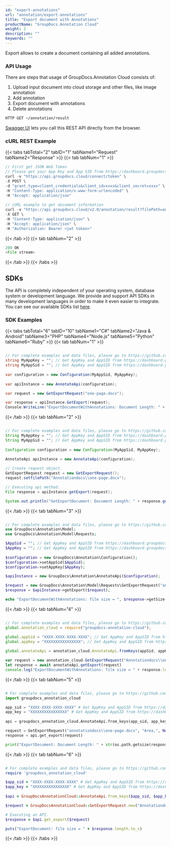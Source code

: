 ```yaml
---
id: "export-annotations"
url: "annotation/export-annotations"
title: "Export document with Annotations"
productName: "GroupDocs.Annotation Cloud"
weight: 2
description: ""
keywords: ""
---
```


Export allows to create a document containing all added annotations.

### API Usage ###

There are steps that usage of GroupDocs.Annotation Cloud consists of:

1. Upload input document into cloud storage and other files, like image annotation
1. Add annotation
1. Export document with annotations
1. Delete annotations

```html
HTTP GET ~/annotation/result
```

[Swagger UI](https://apireference.groupdocs.cloud/annotation/) lets you call this REST API directly from the browser.

### cURL REST Example ###

{{< tabs tabTotal="2" tabID="1" tabName1="Request" tabName2="Response" >}}
{{< tab tabNum="1" >}}

```javascript
// First get JSON Web Token
// Please get your App Key and App SID from https://dashboard.groupdocs.cloud/#/apps. Kindly place App Key in "client_secret" and App SID in "client_id" argument.
curl -v "https://api.groupdocs.cloud/connect/token" \
-X POST \
-d "grant_type=client_credentials&client_id=xxxx&client_secret=xxxx" \
-H "Content-Type: application/x-www-form-urlencoded" \
-H "Accept: application/json"
  
// cURL example to get document information
curl -v "https://api.groupdocs.cloud/v2.0/annotation/result?filePath=annotationdocs%2Fone-page.docx" \
-X GET \
-H "Content-Type: application/json" \
-H "Accept: application/json" \
-H "Authorization: Bearer <jwt token>"
```

{{< /tab >}}
{{< tab tabNum="2" >}}

```javascript
200 OK
<File stream>
```

{{< /tab >}}
{{< /tabs >}}

## SDKs ##

The API is completely independent of your operating system, database system or development language. We provide and support API SDKs in many development languages in order to make it even easier to integrate. You can see our available SDKs list [here](https://github.com/groupdocs-annotation-cloud).

### SDK Examples ###

{{< tabs tabTotal="6" tabID="10" tabName1="C#" tabName2="Java  & Android" tabName3="PHP" tabName4="Node.js" tabName5="Python" tabName6="Ruby" >}} {{< tab tabNum="1" >}}

```csharp

// For complete examples and data files, please go to https://github.com/groupdocs-annotation-cloud/groupdocs-annotation-cloud-dotnet-samples
string MyAppKey = ""; // Get AppKey and AppSID from https://dashboard.groupdocs.cloud
string MyAppSid = ""; // Get AppKey and AppSID from https://dashboard.groupdocs.cloud
  
var configuration = new Configuration(MyAppSid, MyAppKey);
  
var apiInstance = new AnnotateApi(configuration);

var request = new GetExportRequest("one-page.docx");

var response = apiInstance.GetExport(request);
Console.WriteLine("ExportDocumentWithAnnotations: Document Length: " + response.Length);

```

{{< /tab >}} {{< tab tabNum="2" >}}

```java

// For complete examples and data files, please go to https://github.com/groupdocs-annotation-cloud/groupdocs-annotation-cloud-java-samples
String MyAppKey = ""; // Get AppKey and AppSID from https://dashboard.groupdocs.cloud
String MyAppSid = ""; // Get AppKey and AppSID from https://dashboard.groupdocs.cloud
  
Configuration configuration = new Configuration(MyAppSid, MyAppKey);
  
AnnotateApi apiInstance = new AnnotateApi(configuration);

// Create request object.
GetExportRequest request = new GetExportRequest();
request.setfilePath("Annotationdocs\\one-page.docx");

// Executing api method.
File response = apiInstance.getExport(request);

System.out.println("GetExportDocument: Document Length: " + response.getTotalSpace());
```

{{< /tab >}} {{< tab tabNum="3" >}}

```php

// For complete examples and data files, please go to https://github.com/groupdocs-annotation-cloud/groupdocs-annotation-cloud-php-samples
use GroupDocs\Annotation\Model;
use GroupDocs\Annotation\Model\Requests;

$AppSid = ""; // Get AppKey and AppSID from https://dashboard.groupdocs.cloud
$AppKey = ""; // Get AppKey and AppSID from https://dashboard.groupdocs.cloud
  
$configuration = new GroupDocs\Annotation\Configuration();
$configuration->setAppSid($AppSid);
$configuration->setAppKey($AppKey);

$apiInstance = new GroupDocs\Annotation\AnnotateApi($configuration);

$request = new GroupDocs\Annotation\Model\Requests\GetExportRequest("annotationdocs\\one-page.docx", null, null, null, null, "");
$response = $apiInstance->getExport($request);

echo "ExportDocumentWithAnnotations: file size = ", $response->getSize();

```

{{< /tab >}} {{< tab tabNum="4" >}}

```javascript

// For complete examples and data files, please go to https://github.com/groupdocs-annotation-cloud/groupdocs-annotation-cloud-node-samples
global.annotation_cloud = require("groupdocs-annotation-cloud");

global.appSid = "XXXX-XXXX-XXXX-XXXX"; // Get AppKey and AppSID from https://dashboard.groupdocs.cloud
global.appKey = "XXXXXXXXXXXXXXXX"; // Get AppKey and AppSID from https://dashboard.groupdocs.cloud
  
global.annotateApi = annotation_cloud.AnnotateApi.fromKeys(appSid, appKey);

var request = new annotation_cloud.GetExportRequest("Annotationdocs\\one-page.docx");
let response = await annotateApi.getExport(request)
console.log("ExportDocumentWithAnnotations: file size = " + response.length);

```

{{< /tab >}} {{< tab tabNum="5" >}}

```python

# For complete examples and data files, please go to https://github.com/groupdocs-annotation-cloud/groupdocs-annotation-cloud-python-samples
import groupdocs_annotation_cloud

app_sid = "XXXX-XXXX-XXXX-XXXX" # Get AppKey and AppSID from https://dashboard.groupdocs.cloud
app_key = "XXXXXXXXXXXXXXXX" # Get AppKey and AppSID from https://dashboard.groupdocs.cloud
  
api = groupdocs_annotation_cloud.AnnotateApi.from_keys(app_sid, app_key)

request = GetExportRequest("annotationdocs\\one-page.docx", "Area,", None, None, None, None)
response = api.get_export(request)

print("ExportDocument: Document Length: " + str(os.path.getsize(response)))
```

{{< /tab >}} {{< tab tabNum="6" >}}

```ruby

# For complete examples and data files, please go to https://github.com/groupdocs-annotation-cloud/groupdocs-annotation-cloud-ruby-samples
require 'groupdocs_annotation_cloud'

$app_sid = "XXXX-XXXX-XXXX-XXXX" # Get AppKey and AppSID from https://dashboard.groupdocs.cloud
$app_key = "XXXXXXXXXXXXXXXX" # Get AppKey and AppSID from https://dashboard.groupdocs.cloud
  
$api = GroupDocsAnnotationCloud::AnnotateApi.from_keys($app_sid, $app_key)

$request = GroupDocsAnnotationCloud::GetExportRequest.new("Annotationdocs\\one-page.docx", nil, true, 1, 2, "")

# Executing an API.
$response = $api.get_export($request)

puts("ExportDocument: file size = " + $response.length.to_s)
```

{{< /tab >}} {{< /tabs >}}
